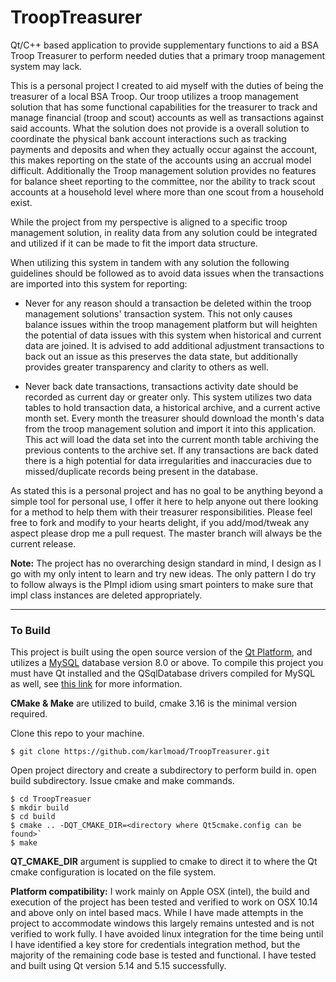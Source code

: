 # **TroopTreasurer**

Qt/C++ based application to provide supplementary functions to aid a BSA Troop Treasurer to perform needed duties that a primary troop management system may lack.  

This is a personal project I created to aid myself with the duties of being the treasurer of a local BSA Troop.  Our troop utilizes a troop management solution that has some functional capabilities for the treasurer to track and manage financial (troop and scout) accounts as well as transactions against said accounts.  What the solution does not provide is a overall solution to coordinate the physical bank account interactions such as tracking payments and deposits and when they actually occur against the account, this makes reporting on the state of the accounts using an accrual model difficult.  Additionally the Troop management solution provides no features for balance sheet reporting to the committee, nor the ability to track scout accounts at a household level where more than one scout from a household exist.  

While the project from my perspective is aligned to a specific troop management solution, in reality data from any solution could be integrated and utilized if it can be made to fit the import data structure.

When utilizing this system in tandem with any solution the following guidelines should be followed as to avoid data issues when the transactions are imported into this system for reporting:

- Never for any reason should a transaction be deleted within the troop management solutions' transaction system. This not only causes balance issues within the troop management platform but will heighten the potential of data issues with this system when historical and current data are joined.  It is advised to add additional adjustment transactions to back out an issue as this preserves the data state, but additionally provides greater transparency and clarity to others as well.
  
- Never back date transactions, transactions activity date should be recorded as current day or greater only.  This system utilizes two data tables to hold transaction data, a historical archive, and a current active month set.  Every month the treasurer should download the month's data from the troop management solution and import it into this application.  This act will load the data set into the current month table archiving the previous contents to the archive set.  If any transactions are back dated there is a high potential for data irregularities and inaccuracies due to missed/duplicate records being present in the database.  



As stated this is a personal project and has no goal to be anything beyond a simple tool for personal use, I offer it here to help anyone out there looking for a method to help them with their treasurer responsibilities. Please feel free to fork and modify to your hearts delight, if you add/mod/tweak any aspect please drop me a pull request.  The master branch will always be the current release.  

**Note:** The project has no overarching design standard in mind, I design as I go with my only intent to learn and try new ideas.  The only pattern I do try to follow always is the PImpl idiom using smart pointers to make sure that impl class instances are deleted appropriately.

------

### To Build

This project is built using the open source version of the [Qt Platform](https://www.qt.io/download-open-source?hsCtaTracking=9f6a2170-a938-42df-a8e2-a9f0b1d6cdce%7C6cb0de4f-9bb5-4778-ab02-bfb62735f3e5), and utilizes a [MySQL](https://www.mysql.com/) database version 8.0 or above.  To compile this project you must have Qt installed and the QSqlDatabase drivers compiled for MySQL as well, see [this link](https://doc.qt.io/qt-5/sql-driver.html) for more information.

**CMake & Make** are utilized to build, cmake 3.16 is the minimal version required.

Clone this repo to your machine.

`$ git clone https://github.com/karlmoad/TroopTreasurer.git`

Open project directory and create a subdirectory to perform build in. open build subdirectory. Issue cmake and make commands.

```
$ cd TroopTreasuer
$ mkdir build
$ cd build
$ cmake .. -DQT_CMAKE_DIR=<directory where Qt5cmake.config can be found>`
$ make
```

**QT_CMAKE_DIR** argument is supplied to cmake to direct it to where the Qt cmake configuration is located on the file system.  

**Platform compatibility:**  I work mainly on Apple OSX (intel), the build and execution of the project has been tested and verified to work on OSX 10.14 and above only on intel based macs.  While I have made attempts in the project to accommodate windows this largely remains untested and is not verified to work fully. I have avoided linux integration for the time being until I have identified a key store for credentials integration method, but the majority of the remaining code base is tested and functional. I have tested and built using Qt version 5.14 and 5.15 successfully.





















   













